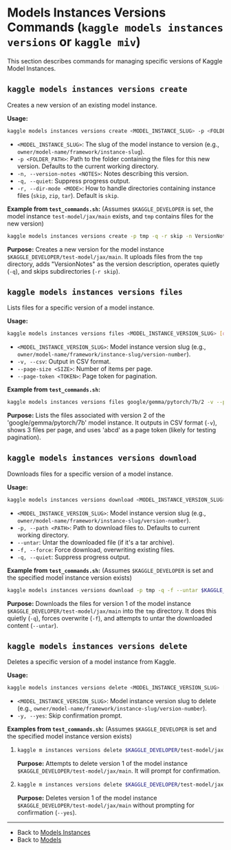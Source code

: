 # Models Instances Versions Commands (`kaggle models instances versions` or `kaggle miv`)

This section describes commands for managing specific versions of Kaggle Model Instances.

## `kaggle models instances versions create`

Creates a new version of an existing model instance.

**Usage:**

```bash
kaggle models instances versions create <MODEL_INSTANCE_SLUG> -p <FOLDER_PATH> [options]
```

*   `<MODEL_INSTANCE_SLUG>`: The slug of the model instance to version (e.g., `owner/model-name/framework/instance-slug`).
*   `-p <FOLDER_PATH>`: Path to the folder containing the files for this new version. Defaults to the current working directory.
*   `-n, --version-notes <NOTES>`: Notes describing this version.
*   `-q, --quiet`: Suppress progress output.
*   `-r, --dir-mode <MODE>`: How to handle directories containing instance files (`skip`, `zip`, `tar`). Default is `skip`.

**Example from `test_commands.sh`:**
(Assumes `$KAGGLE_DEVELOPER` is set, the model instance `test-model/jax/main` exists, and `tmp` contains files for the new version)
```bash
kaggle models instances versions create -p tmp -q -r skip -n VersionNotes $KAGGLE_DEVELOPER/test-model/jax/main
```

**Purpose:** Creates a new version for the model instance `$KAGGLE_DEVELOPER/test-model/jax/main`. It uploads files from the `tmp` directory, adds "VersionNotes" as the version description, operates quietly (`-q`), and skips subdirectories (`-r skip`).

## `kaggle models instances versions files`

Lists files for a specific version of a model instance.

**Usage:**

```bash
kaggle models instances versions files <MODEL_INSTANCE_VERSION_SLUG> [options]
```

*   `<MODEL_INSTANCE_VERSION_SLUG>`: Model instance version slug (e.g., `owner/model-name/framework/instance-slug/version-number`).
*   `-v, --csv`: Output in CSV format.
*   `--page-size <SIZE>`: Number of items per page.
*   `--page-token <TOKEN>`: Page token for pagination.

**Example from `test_commands.sh`:**

```bash
kaggle models instances versions files google/gemma/pytorch/7b/2 -v --page-size=3 --page-token=abcd
```

**Purpose:** Lists the files associated with version 2 of the 'google/gemma/pytorch/7b' model instance. It outputs in CSV format (`-v`), shows 3 files per page, and uses 'abcd' as a page token (likely for testing pagination).

## `kaggle models instances versions download`

Downloads files for a specific version of a model instance.

**Usage:**

```bash
kaggle models instances versions download <MODEL_INSTANCE_VERSION_SLUG> [options]
```

*   `<MODEL_INSTANCE_VERSION_SLUG>`: Model instance version slug (e.g., `owner/model-name/framework/instance-slug/version-number`).
*   `-p, --path <PATH>`: Path to download files to. Defaults to current working directory.
*   `--untar`: Untar the downloaded file (if it's a tar archive).
*   `-f, --force`: Force download, overwriting existing files.
*   `-q, --quiet`: Suppress progress output.

**Example from `test_commands.sh`:**
(Assumes `$KAGGLE_DEVELOPER` is set and the specified model instance version exists)
```bash
kaggle models instances versions download -p tmp -q -f --untar $KAGGLE_DEVELOPER/test-model/jax/main/1
```

**Purpose:** Downloads the files for version 1 of the model instance `$KAGGLE_DEVELOPER/test-model/jax/main` into the `tmp` directory. It does this quietly (`-q`), forces overwrite (`-f`), and attempts to untar the downloaded content (`--untar`).

## `kaggle models instances versions delete`

Deletes a specific version of a model instance from Kaggle.

**Usage:**

```bash
kaggle models instances versions delete <MODEL_INSTANCE_VERSION_SLUG> [options]
```

*   `<MODEL_INSTANCE_VERSION_SLUG>`: Model instance version slug to delete (e.g., `owner/model-name/framework/instance-slug/version-number`).
*   `-y, --yes`: Skip confirmation prompt.

**Examples from `test_commands.sh`:**
(Assumes `$KAGGLE_DEVELOPER` is set and the specified model instance version exists)
1.  ```bash
    kaggle m instances versions delete $KAGGLE_DEVELOPER/test-model/jax/main/1
    ```
    **Purpose:** Attempts to delete version 1 of the model instance `$KAGGLE_DEVELOPER/test-model/jax/main`. It will prompt for confirmation.

2.  ```bash
    kaggle m instances versions delete $KAGGLE_DEVELOPER/test-model/jax/main/1 -y
    ```
    **Purpose:** Deletes version 1 of the model instance `$KAGGLE_DEVELOPER/test-model/jax/main` without prompting for confirmation (`--yes`).

---

*   Back to [Models Instances](./models_instances.md)
*   Back to [Models](./models.md)
